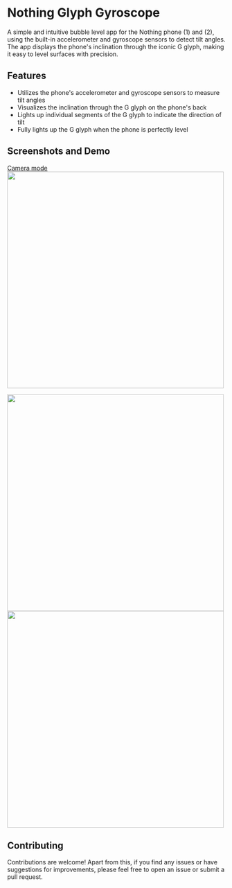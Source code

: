 # Nothing Glyph Gyroscope

A simple and intuitive bubble level app for the Nothing phone (1) and (2), using the built-in accelerometer and gyroscope sensors to detect tilt angles. The app displays the phone's inclination through the iconic G glyph, making it easy to level surfaces with precision.

## Features

- Utilizes the phone's accelerometer and gyroscope sensors to measure tilt angles
- Visualizes the inclination through the G glyph on the phone's back
- Lights up individual segments of the G glyph to indicate the direction of tilt
- Fully lights up the G glyph when the phone is perfectly level

## Screenshots and Demo



[Camera mode](https://github.com/gawdam/nothingGyro/assets/19368262/4e712471-c639-47ed-b627-1907970cd18d)
<img src="https://github.com/gawdam/nothingGyro/assets/19368262/4e712471-c639-47ed-b627-1907970cd18d" height="500">

<img src="https://github.com/gawdam/nothingGyro/blob/main/individual_glyphs.gif" height="500">

<img src="https://github.com/gawdam/nothingGyro/blob/main/surface_levelling.gif" height="500">

 
## Contributing


Contributions are welcome! Apart from this, if you find any issues or have suggestions for improvements, please feel free to open an issue or submit a pull request.



